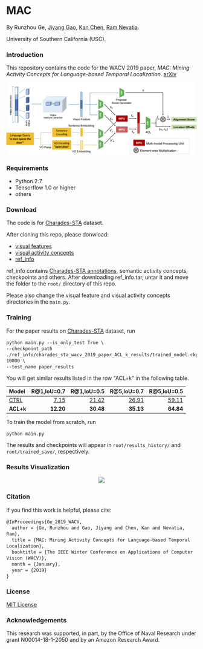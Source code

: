 # MAC

By Runzhou Ge, [Jiyang Gao](https://jiyanggao.github.io/), [Kan Chen](http://wind09.github.io/), [Ram Nevatia](http://www-bcf.usc.edu/~nevatia/ram_nevatia.html).

University of Southern California (USC).

### Introduction
This repository contains the code for the WACV 2019 paper, *MAC: Mining Activity Concepts for Language-based Temporal Localization*. [arXiv](https://github.com/runzhouge/MAC)


<p align="center">
  <img src='img/framework.png' width='800'/>
</p>


### Requirements
- Python 2.7
- Tensorflow 1.0 or higher
- others

### Download
The code is for [Charades-STA](https://arxiv.org/pdf/1705.02101.pdf) dataset.

After cloning this repo, please donwload: 
- [visual features](https://drive.google.com/open?id=1vFxDw4AkGVgfILH-6xaHofLZ7PbWwFC2)
- [visual activity concepts](https://drive.google.com/open?id=1biKPDmb7hbzowKLMIRSTLE0w_tWbGPAe)
- [ref_info](https://drive.google.com/open?id=16rFGu9rnhnH-WQeUmN7VtMgljrhGspll)

ref_info contains [Charades-STA annotations](https://github.com/jiyanggao/TALL/blob/master/README.md), semantic activity concepts, checkpoints and others. After downloading ref_info.tar, untar it and move the folder to the `root/` directory of this repo.

Please also change the visual feature and visual activity concepts directories in the `main.py`.



### Training
For the paper results on [Charades-STA](https://arxiv.org/pdf/1705.02101.pdf) dataset, run

```
python main.py --is_only_test True \
--checkpoint_path ./ref_info/charades_sta_wacv_2019_paper_ACL_k_results/trained_model.ckpt-10000 \
--test_name paper_results
```
You will get similar results listed in the row "ACL+k" in the following table.

| Model            | R@1,IoU=0.7 | R@1,IoU=0.5 | R@5,IoU=0.7 | R@5,IoU=0.5 |
| :--------------- | ----------: | ----------: | ----------: | ----------: | 
| [CTRL](https://github.com/jiyanggao/TALL/blob/master/README.md)|[7.15](https://github.com/jiyanggao/TALL/blob/master/README.md)|[21.42](https://github.com/jiyanggao/TALL/blob/master/README.md)|[26.91](https://github.com/jiyanggao/TALL/blob/master/README.md)|[59.11](https://github.com/jiyanggao/TALL/blob/master/README.md)|
| **ACL+k**        |   **12.20** |    **30.48**|    **35.13**|    **64.84**|


To train the model from scratch, run
```
python main.py
```

The results and checkpoints will appear in `root/results_history/` and `root/trained_save/`, respectively.

### Results Visualization

<p align="center">
  <img src='img/charades_vis.png' width='800'/>
</p>

### Citation
If you find this work is helpful, please cite:

```
@InProceedings{Ge_2019_WACV,
  author = {Ge, Runzhou and Gao, Jiyang and Chen, Kan and Nevatia, Ram},
  title = {MAC: Mining Activity Concepts for Language-based Temporal Localization},
  booktitle = {The IEEE Winter Conference on Applications of Computer Vision (WACV)},
  month = {January},
  year = {2019}
}
```
### License
[MIT License](LICENSE)


### Acknowledgements
This research was supported, in part, by the Office of Naval Research under grant N00014-18-1-2050 and by an Amazon Research Award.


